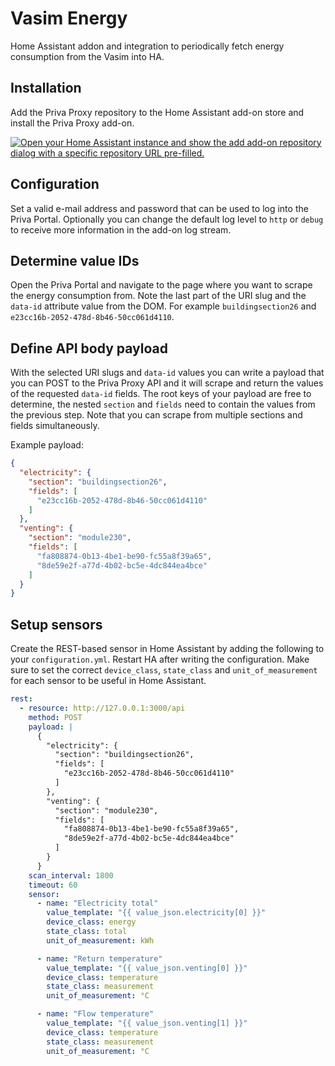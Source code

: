 # Vasim Energy
Home Assistant addon and integration to periodically fetch energy consumption from the Vasim into HA.

## Installation
Add the Priva Proxy repository to the Home Assistant add-on store and install the Priva Proxy add-on.

[![Open your Home Assistant instance and show the add add-on repository dialog with a specific repository URL pre-filled.](https://my.home-assistant.io/badges/supervisor_add_addon_repository.svg)](https://my.home-assistant.io/redirect/supervisor_add_addon_repository/?repository_url=https%3A%2F%2Fgithub.com%2F10KB%2Fvasim-energy.git)

## Configuration
Set a valid e-mail address and password that can be used to log into the Priva Portal. Optionally you can change the default log level to `http` or `debug` to receive more information in the add-on log stream.

## Determine value IDs
Open the Priva Portal and navigate to the page where you want to scrape the energy consumption from. Note the last part of the URI slug  and the `data-id` attribute value from the DOM. For example `buildingsection26` and `e23cc16b-2052-478d-8b46-50cc061d4110`.

## Define API body payload
With the selected URI slugs and `data-id` values you can write a payload that you can POST to the Priva Proxy API and it will scrape and return the values of the requested `data-id` fields. The root keys of your payload are free to determine, the nested `section` and `fields` need to contain the values from the previous step. Note that you can scrape from multiple sections and fields simultaneously.

Example payload:
```json
{
  "electricity": {
    "section": "buildingsection26",
    "fields": [
      "e23cc16b-2052-478d-8b46-50cc061d4110"
    ]
  },
  "venting": {
    "section": "module230",
    "fields": [
      "fa808874-0b13-4be1-be90-fc55a8f39a65",
      "8de59e2f-a77d-4b02-bc5e-4dc844ea4bce"
    ]
  }
}
```

## Setup sensors
Create the REST-based sensor in Home Assistant by adding the following to your `configuration.yml`. Restart HA after writing the configuration. Make sure to set the correct `device_class`, `state_class` and `unit_of_measurement` for each sensor to be useful in Home Assistant.

```yaml
rest:
  - resource: http://127.0.0.1:3000/api
    method: POST
    payload: |
      {
        "electricity": {
          "section": "buildingsection26",
          "fields": [
            "e23cc16b-2052-478d-8b46-50cc061d4110"
          ]
        },
        "venting": {
          "section": "module230",
          "fields": [
            "fa808874-0b13-4be1-be90-fc55a8f39a65",
            "8de59e2f-a77d-4b02-bc5e-4dc844ea4bce"
          ]
        }
      }
    scan_interval: 1800
    timeout: 60
    sensor:
      - name: "Electricity total"
        value_template: "{{ value_json.electricity[0] }}"
        device_class: energy
        state_class: total
        unit_of_measurement: kWh

      - name: "Return temperature"
        value_template: "{{ value_json.venting[0] }}"
        device_class: temperature
        state_class: measurement
        unit_of_measurement: °C

      - name: "Flow temperature"
        value_template: "{{ value_json.venting[1] }}"
        device_class: temperature
        state_class: measurement
        unit_of_measurement: °C
```
